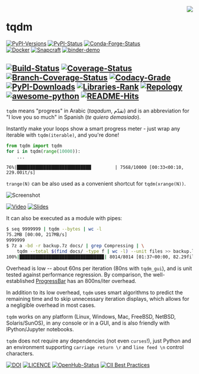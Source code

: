 <img align="right" src="https://img.tqdm.ml/logo.gif" />

tqdm
====

[![PyPI-Versions](https://img.shields.io/pypi/pyversions/tqdm.svg?logo=python&logoColor=white)](https://pypi.org/project/tqdm)
[![PyPI-Status](https://img.shields.io/pypi/v/tqdm.svg?logo=PyPI&logoColor=white)](https://tqdm.github.io/releases)
[![Conda-Forge-Status](https://img.shields.io/conda/v/conda-forge/tqdm.svg?label=conda-forge&logo=conda-forge)](https://anaconda.org/conda-forge/tqdm)
<br/>
[![Docker](https://img.shields.io/badge/docker-pull-blue.svg?logo=docker&logoColor=white)](https://hub.docker.com/r/tqdm/tqdm)
[![Snapcraft](https://img.shields.io/badge/snap-install-82BEA0.svg?logo=snapcraft)](https://snapcraft.io/tqdm)
[![binder-demo](https://mybinder.org/badge_logo.svg)](https://mybinder.org/v2/gh/tqdm/tqdm/master?filepath=DEMO.ipynb)

[![Build-Status](https://img.shields.io/github/workflow/status/tqdm/tqdm/Test/master?logo=GitHub)](https://github.com/tqdm/tqdm/actions?query=workflow%3ATest)
[![Coverage-Status](https://img.shields.io/coveralls/github/tqdm/tqdm/master?logo=coveralls)](https://coveralls.io/github/tqdm/tqdm)
[![Branch-Coverage-Status](https://codecov.io/gh/tqdm/tqdm/branch/master/graph/badge.svg)](https://codecov.io/gh/tqdm/tqdm)
[![Codacy-Grade](https://api.codacy.com/project/badge/Grade/3f965571598f44549c7818f29cdcf177)](https://www.codacy.com/app/tqdm/tqdm/dashboard)
<br/>
[![PyPI-Downloads](https://img.shields.io/pypi/dm/tqdm.svg?label=pypi%20downloads&logo=python&logoColor=white)](https://pepy.tech/project/tqdm)
[![Libraries-Rank](https://img.shields.io/librariesio/sourcerank/pypi/tqdm.svg?logo=koding&logoColor=white)](https://libraries.io/pypi/tqdm)
[![Repology](https://repology.org/badge/tiny-repos/python:tqdm.svg)](https://repology.org/project/python:tqdm/versions)
[![awesome-python](https://awesome.re/mentioned-badge.svg)](https://github.com/vinta/awesome-python)
[![README-Hits](https://caspersci.uk.to/cgi-bin/hits.cgi?q=tqdm&style=social&r=https://github.com/tqdm/tqdm&l=https://img.tqdm.ml/favicon.png&f=https://img.tqdm.ml/logo.gif)](https://caspersci.uk.to/cgi-bin/hits.cgi?q=tqdm&a=plot&r=https://github.com/tqdm/tqdm&l=https://img.tqdm.ml/favicon.png&f=https://img.tqdm.ml/logo.gif&style=social)
---

`tqdm` means "progress" in Arabic (*taqadum*, تقدّم) and is an
abbreviation for "I love you so much" in Spanish (*te quiero demasiado*).

Instantly make your loops show a smart progress meter - just wrap any
iterable with `tqdm(iterable)`, and you're done!

```python
from tqdm import tqdm
for i in tqdm(range(10000)):
    ...
```

`76%|████████████████████████████         | 7568/10000 [00:33<00:10, 229.00it/s]`

`trange(N)` can be also used as a convenient shortcut for
`tqdm(xrange(N))`.

![Screenshot](https://img.tqdm.ml/tqdm.gif)

[![Video](https://img.tqdm.ml/video.jpg)](/video) [![Slides](https://img.tqdm.ml/slides.jpg
)](/PyData2019/slides.html)

It can also be executed as a module with pipes:

```sh
$ seq 9999999 | tqdm --bytes | wc -l
75.2MB [00:00, 217MB/s]
9999999
$ 7z a -bd -r backup.7z docs/ | grep Compressing | \
    tqdm --total $(find docs/ -type f | wc -l) --unit files >> backup.log
100%|███████████████████████████████▉| 8014/8014 [01:37<00:00, 82.29files/s]
```

Overhead is low -- about 60ns per iteration (80ns with `tqdm_gui`), and
is unit tested against performance regression. By comparison, the
well-established
[ProgressBar](https://github.com/niltonvolpato/python-progressbar) has
an 800ns/iter overhead.

In addition to its low overhead, `tqdm` uses smart algorithms to predict
the remaining time and to skip unnecessary iteration displays, which
allows for a negligible overhead in most cases.

`tqdm` works on any platform (Linux, Windows, Mac, FreeBSD, NetBSD,
Solaris/SunOS), in any console or in a GUI, and is also friendly with
IPython/Jupyter notebooks.

`tqdm` does not require any dependencies (not even `curses`!), just
Python and an environment supporting `carriage return \r` and
`line feed \n` control characters.

[![DOI](https://img.shields.io/badge/DOI-10.5281/zenodo.595120-blue.svg)](https://doi.org/10.5281/zenodo.595120)
[![LICENCE](https://img.shields.io/pypi/l/tqdm.svg)](https://raw.githubusercontent.com/tqdm/tqdm/master/LICENCE)
[![OpenHub-Status](https://www.openhub.net/p/tqdm/widgets/project_thin_badge?format=gif)](https://www.openhub.net/p/tqdm?ref=Thin+badge)
[![CII Best Practices](https://bestpractices.coreinfrastructure.org/projects/3264/badge)](https://bestpractices.coreinfrastructure.org/projects/3264)
